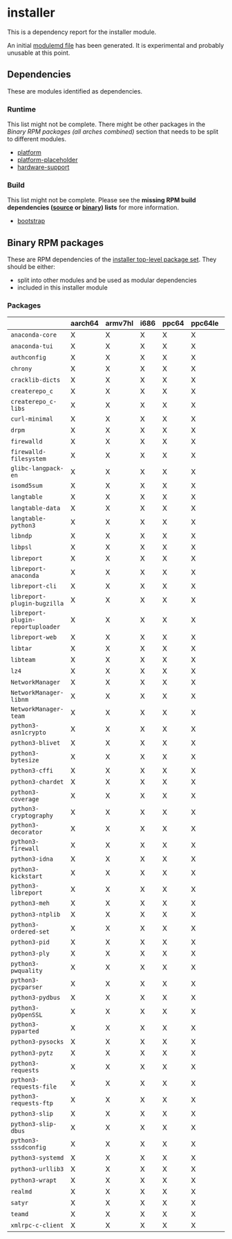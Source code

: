 # installer
This is a dependency report for the installer module.

An initial [modulemd file](installer.yaml) has been generated. It is experimental and probably unusable at this point.
## Dependencies
These are modules identified as dependencies.
### Runtime
This list might not be complete. There might be other packages in the *Binary RPM packages (all arches combined)* section that needs to be split to different modules.
* [platform](../platform)
* [platform-placeholder](../platform-placeholder)
* [hardware-support](../hardware-support)
### Build
This list might not be complete.
Please see the **missing RPM build dependencies ([source](all/buildtime-source-packages-short.txt) or [binary](all/buildtime-binary-packages-short.txt)) lists** for more information.
* [bootstrap](../bootstrap)
## Binary RPM packages
These are RPM dependencies of the [installer top-level package set](installer.csv). They should be either:
* split into other modules and be used as modular dependencies
* included in this installer module
### Packages
| |aarch64 |armv7hl |i686 |ppc64 |ppc64le |s390x |x86_64 |
|---|---|---|---|---|---|---|---|
| `anaconda-core` | X | X | X | X | X | X | X |
| `anaconda-tui` | X | X | X | X | X | X | X |
| `authconfig` | X | X | X | X | X | X | X |
| `chrony` | X | X | X | X | X | X | X |
| `cracklib-dicts` | X | X | X | X | X | X | X |
| `createrepo_c` | X | X | X | X | X | X | X |
| `createrepo_c-libs` | X | X | X | X | X | X | X |
| `curl-minimal` | X | X | X | X | X | X | X |
| `drpm` | X | X | X | X | X | X | X |
| `firewalld` | X | X | X | X | X | X | X |
| `firewalld-filesystem` | X | X | X | X | X | X | X |
| `glibc-langpack-en` | X | X | X | X | X | X | X |
| `isomd5sum` | X | X | X | X | X | X | X |
| `langtable` | X | X | X | X | X | X | X |
| `langtable-data` | X | X | X | X | X | X | X |
| `langtable-python3` | X | X | X | X | X | X | X |
| `libndp` | X | X | X | X | X | X | X |
| `libpsl` | X | X | X | X | X | X | X |
| `libreport` | X | X | X | X | X | X | X |
| `libreport-anaconda` | X | X | X | X | X | X | X |
| `libreport-cli` | X | X | X | X | X | X | X |
| `libreport-plugin-bugzilla` | X | X | X | X | X | X | X |
| `libreport-plugin-reportuploader` | X | X | X | X | X | X | X |
| `libreport-web` | X | X | X | X | X | X | X |
| `libtar` | X | X | X | X | X | X | X |
| `libteam` | X | X | X | X | X | X | X |
| `lz4` | X | X | X | X | X | X | X |
| `NetworkManager` | X | X | X | X | X | X | X |
| `NetworkManager-libnm` | X | X | X | X | X | X | X |
| `NetworkManager-team` | X | X | X | X | X | X | X |
| `python3-asn1crypto` | X | X | X | X | X | X | X |
| `python3-blivet` | X | X | X | X | X | X | X |
| `python3-bytesize` | X | X | X | X | X | X | X |
| `python3-cffi` | X | X | X | X | X | X | X |
| `python3-chardet` | X | X | X | X | X | X | X |
| `python3-coverage` | X | X | X | X | X | X | X |
| `python3-cryptography` | X | X | X | X | X | X | X |
| `python3-decorator` | X | X | X | X | X | X | X |
| `python3-firewall` | X | X | X | X | X | X | X |
| `python3-idna` | X | X | X | X | X | X | X |
| `python3-kickstart` | X | X | X | X | X | X | X |
| `python3-libreport` | X | X | X | X | X | X | X |
| `python3-meh` | X | X | X | X | X | X | X |
| `python3-ntplib` | X | X | X | X | X | X | X |
| `python3-ordered-set` | X | X | X | X | X | X | X |
| `python3-pid` | X | X | X | X | X | X | X |
| `python3-ply` | X | X | X | X | X | X | X |
| `python3-pwquality` | X | X | X | X | X | X | X |
| `python3-pycparser` | X | X | X | X | X | X | X |
| `python3-pydbus` | X | X | X | X | X | X | X |
| `python3-pyOpenSSL` | X | X | X | X | X | X | X |
| `python3-pyparted` | X | X | X | X | X | X | X |
| `python3-pysocks` | X | X | X | X | X | X | X |
| `python3-pytz` | X | X | X | X | X | X | X |
| `python3-requests` | X | X | X | X | X | X | X |
| `python3-requests-file` | X | X | X | X | X | X | X |
| `python3-requests-ftp` | X | X | X | X | X | X | X |
| `python3-slip` | X | X | X | X | X | X | X |
| `python3-slip-dbus` | X | X | X | X | X | X | X |
| `python3-sssdconfig` | X | X | X | X | X | X | X |
| `python3-systemd` | X | X | X | X | X | X | X |
| `python3-urllib3` | X | X | X | X | X | X | X |
| `python3-wrapt` | X | X | X | X | X | X | X |
| `realmd` | X | X | X | X | X | X | X |
| `satyr` | X | X | X | X | X | X | X |
| `teamd` | X | X | X | X | X | X | X |
| `xmlrpc-c-client` | X | X | X | X | X | X | X |
